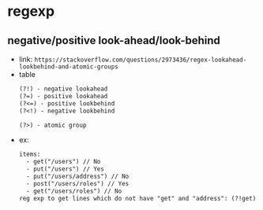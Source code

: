 # regexp

## negative/positive look-ahead/look-behind

- link: `https://stackoverflow.com/questions/2973436/regex-lookahead-lookbehind-and-atomic-groups`
- table
  ```txt
  (?!) - negative lookahead
  (?=) - positive lookahead
  (?<=) - positive lookbehind
  (?<!) - negative lookbehind

  (?>) - atomic group
  ```
- ex:
  ```txt
  items:
    - get("/users") // No
    - put("/users") // Yes
    - put("/users/address") // No
    - post("/users/roles") // Yes
    - get("/users/roles") // No
  reg exp to get lines which do not have "get" and "address": (?!get)\("/users(?!/address).*
  ```


